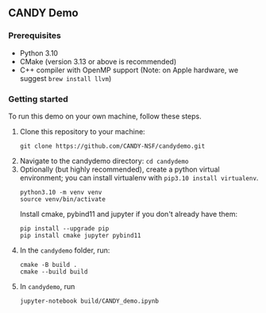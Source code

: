 ## CANDY Demo

### Prerequisites

* Python 3.10
* CMake (version 3.13 or above is recommended)
* C++ compiler with OpenMP support (Note: on Apple hardware, we suggest `brew install llvm`)

### Getting started

To run this demo on your own machine, follow these steps.

1. Clone this repository to your machine:
   ```
   git clone https://github.com/CANDY-NSF/candydemo.git
   ```
2. Navigate to the candydemo directory: `cd candydemo`
3. Optionally (but highly recommended), create a python virtual environment; you can install virtualenv with `pip3.10 install virtualenv`.
   ```
   python3.10 -m venv venv
   source venv/bin/activate
   ```
   Install cmake, pybind11 and jupyter if you don't already have them:
   ```
   pip install --upgrade pip
   pip install cmake jupyter pybind11
   ```
4. In the `candydemo` folder, run:
   ```
   cmake -B build .
   cmake --build build
   ```
5. In `candydemo`, run
   ```
   jupyter-notebook build/CANDY_demo.ipynb
   ```
